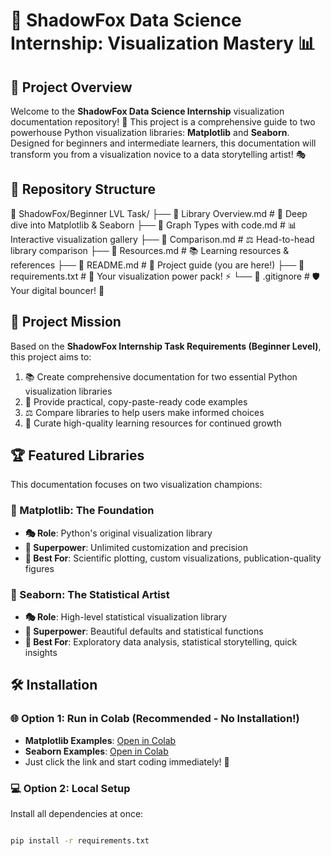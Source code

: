 # 🚀 ShadowFox Data Science Internship: Visualization Mastery 📊

## 🌟 Project Overview
Welcome to the **ShadowFox Data Science Internship** visualization documentation repository! 🎨 This project is a comprehensive guide to two powerhouse Python visualization libraries: **Matplotlib** and **Seaborn**. Designed for beginners and intermediate learners, this documentation will transform you from a visualization novice to a data storytelling artist! 🎭

## 📁 Repository Structure

📁 ShadowFox/Beginner LVL Task/
├── 📄 Library Overview.md # 🎨 Deep dive into Matplotlib & Seaborn
├── 📄 Graph Types with code.md # 📊 Interactive visualization gallery
├── 📄 Comparison.md # ⚖️ Head-to-head library comparison
├── 📄 Resources.md # 📚 Learning resources & references
├── 📄 README.md # 🚀 Project guide (you are here!)
├── 📄 requirements.txt # 🎯 Your visualization power pack! ⚡
└── 📄 .gitignore # 🛡️ Your digital bouncer! 🚫


## 🎯 Project Mission
Based on the **ShadowFox Internship Task Requirements (Beginner Level)**, this project aims to:
1. 📚 Create comprehensive documentation for two essential Python visualization libraries
2. 🎨 Provide practical, copy-paste-ready code examples
3. ⚖️ Compare libraries to help users make informed choices
4. 🚀 Curate high-quality learning resources for continued growth

## 🏆 Featured Libraries
This documentation focuses on two visualization champions:

### 🐍 Matplotlib: The Foundation
- **🎭 Role**: Python's original visualization library
- **🔧 Superpower**: Unlimited customization and precision
- **🎯 Best For**: Scientific plotting, custom visualizations, publication-quality figures

### 🦚 Seaborn: The Statistical Artist
- **🎭 Role**: High-level statistical visualization library
- **🔧 Superpower**: Beautiful defaults and statistical functions
- **🎯 Best For**: Exploratory data analysis, statistical storytelling, quick insights

## 🛠️ Installation

### 🌐 Option 1: Run in Colab (Recommended - No Installation!)
- **Matplotlib Examples**: [Open in Colab](https://colab.research.google.com/drive/1_phbaeXpiDpD8TH0HzxBDrOQarQCfZgA?usp=sharing)
- **Seaborn Examples**: [Open in Colab](https://colab.research.google.com/drive/1_0b0MgIv9SZW5o09Qi2pB_1G11rUKteD?usp=sharing)
- Just click the link and start coding immediately! 🚀

### 💻 Option 2: Local Setup
Install all dependencies at once:
```bash

pip install -r requirements.txt

